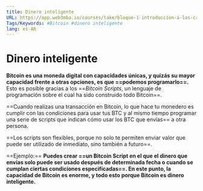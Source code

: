 ```yaml
---
title: Dinero inteligente
URL: https://app.web3mba.io/courses/take/bloque-1-introduccion-a-las-criptomonedas/texts/35448965-u1-2-7-dinero-inteligente
Tags/Keywords: #Bitcoin #dinero inteligente
lang: es-AR
---
```

# Dinero inteligente
**Bitcoin es una moneda digital con capacidades únicas, y quizás su mayor capacidad frente a otras opciones, es que ==podemos programarlo==.**
Esto es posible gracias a los ==_Bitcoin Scripts_, un lenguaje de programación sobre el cual ha sido construido todo Bitcoin==.

==Cuando realizas una transacción en Bitcoin, lo que hace tu monedero es cumplir con las condiciones para usar tus BTC y al mismo tiempo programar una serie de scripts que indican cómo usar los BTC que envías== a otra persona.

==Los scripts son flexibles, porque no solo te permiten enviar valor que puede ser utilizado de inmediato, sino también a futuro==.

==Ejemplo:==
**Puedes crear ==un Bitcoin Script en el que el dinero que envías solo puede ser usado después de determinada fecha o cuando se cumplan ciertas condiciones especificadas==. En este punto, la capacidad de Bitcoin es enorme, y todo esto porque Bitcoin es dinero inteligente.**